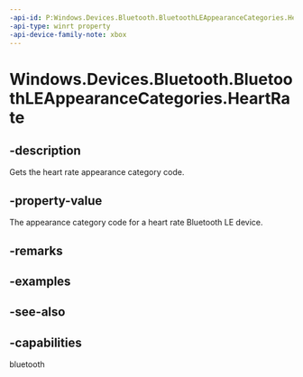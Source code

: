 ```yaml
---
-api-id: P:Windows.Devices.Bluetooth.BluetoothLEAppearanceCategories.HeartRate
-api-type: winrt property
-api-device-family-note: xbox
---
```


<!-- Property syntax
public ushort HeartRate { get; }
-->

# Windows.Devices.Bluetooth.BluetoothLEAppearanceCategories.HeartRate

## -description
Gets the heart rate appearance category code.

## -property-value
The appearance category code for a heart rate Bluetooth LE device.

## -remarks

## -examples

## -see-also

## -capabilities
bluetooth
